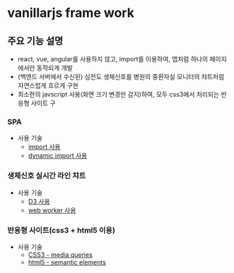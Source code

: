 # vanillarjs frame work
## 주요 기능 설명
- react, vue, angular를 사용하지 않고, import를 이용하여, 앱처럼 하나의 페이지에서만 동작되게 개발
- (백엔드 서버에서 수신된) 심전도 생체신호를 병원의 중환자실 모니터의 챠트처럼 자연스럽게 흐르게 구현
- 최소한의 javscript 사용(화면 크기 변경만 감지)하여, 모두 css3에서 처리되는 반응형 사이트 구
### SPA
- 사용 기술
   - [import 사용](https://developer.mozilla.org/ko/docs/Web/JavaScript/Reference/Statements/import)
   - [dynamic import 사용](https://developer.mozilla.org/en-US/docs/Web/JavaScript/Reference/Operators/import)
### 생체신호 실시간 라인 챠트
- 사용 기술
   - [D3 사용](https://d3js.org/)
   - [web worker 사용](https://developer.mozilla.org/ko/docs/Web/API/Web_Workers_API)
### 반응형 사이트(css3 + html5 이용)
- 사용 기술
   - [CSS3 - media queries](https://developer.mozilla.org/en-US/docs/Web/CSS/CSS_media_queries/Using_media_queries)
   - [html5 - semantic elements](https://www.w3schools.com/html/html5_semantic_elements.asp)